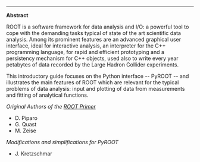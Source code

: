 ---------------------------------------

**Abstract**

ROOT is a software framework for data analysis and I/O: a powerful tool to cope
with the demanding tasks typical of state of the art scientific data analysis.
Among its prominent features are an advanced graphical user
interface, ideal for interactive analysis, an interpreter for the C++
programming language, for rapid and efficient prototyping and a
persistency mechanism for C++ objects, used also to write every year
petabytes of data recorded by the Large Hadron Collider experiments.

This introductory guide focuses on the Python interface -- PyROOT -- and
illustrates the main features of ROOT which are
relevant for the typical problems of data analysis: input and plotting of data
from measurements and fitting of analytical functions.

*Original Authors of the [ROOT Primer](https://root.cern/primer)*
- D. Piparo
- G. Quast
- M. Zeise

*Modifications and simplifications for PyROOT*
- J. Kretzschmar
